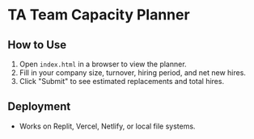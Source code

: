 # TA Team Capacity Planner

## How to Use

1. Open `index.html` in a browser to view the planner.
2. Fill in your company size, turnover, hiring period, and net new hires.
3. Click "Submit" to see estimated replacements and total hires.

## Deployment

- Works on Replit, Vercel, Netlify, or local file systems.
